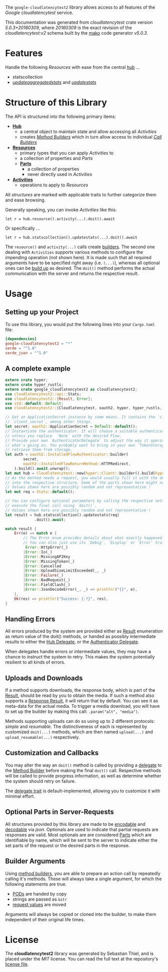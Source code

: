 <!---
DO NOT EDIT !
This file was generated automatically from 'src/generator/templates/api/README.md.mako'
DO NOT EDIT !
-->
The `google-cloudlatencytest2` library allows access to all features of the *Google cloudlatencytest* service.

This documentation was generated from *cloudlatencytest* crate version *5.0.3+20160309*, where *20160309* is the exact revision of the *cloudlatencytest:v2* schema built by the [mako](http://www.makotemplates.org/) code generator *v5.0.3*.
# Features

Handle the following *Resources* with ease from the central [hub](https://docs.rs/google-cloudlatencytest2/5.0.3+20160309/google_cloudlatencytest2/Cloudlatencytest) ...

* statscollection
 * [*updateaggregatedstats*](https://docs.rs/google-cloudlatencytest2/5.0.3+20160309/google_cloudlatencytest2/api::StatscollectionUpdateaggregatedstatCall) and [*updatestats*](https://docs.rs/google-cloudlatencytest2/5.0.3+20160309/google_cloudlatencytest2/api::StatscollectionUpdatestatCall)




# Structure of this Library

The API is structured into the following primary items:

* **[Hub](https://docs.rs/google-cloudlatencytest2/5.0.3+20160309/google_cloudlatencytest2/Cloudlatencytest)**
    * a central object to maintain state and allow accessing all *Activities*
    * creates [*Method Builders*](https://docs.rs/google-cloudlatencytest2/5.0.3+20160309/google_cloudlatencytest2/client::MethodsBuilder) which in turn
      allow access to individual [*Call Builders*](https://docs.rs/google-cloudlatencytest2/5.0.3+20160309/google_cloudlatencytest2/client::CallBuilder)
* **[Resources](https://docs.rs/google-cloudlatencytest2/5.0.3+20160309/google_cloudlatencytest2/client::Resource)**
    * primary types that you can apply *Activities* to
    * a collection of properties and *Parts*
    * **[Parts](https://docs.rs/google-cloudlatencytest2/5.0.3+20160309/google_cloudlatencytest2/client::Part)**
        * a collection of properties
        * never directly used in *Activities*
* **[Activities](https://docs.rs/google-cloudlatencytest2/5.0.3+20160309/google_cloudlatencytest2/client::CallBuilder)**
    * operations to apply to *Resources*

All *structures* are marked with applicable traits to further categorize them and ease browsing.

Generally speaking, you can invoke *Activities* like this:

```Rust,ignore
let r = hub.resource().activity(...).doit().await
```

Or specifically ...

```ignore
let r = hub.statscollection().updatestats(...).doit().await
```

The `resource()` and `activity(...)` calls create [builders][builder-pattern]. The second one dealing with `Activities`
supports various methods to configure the impending operation (not shown here). It is made such that all required arguments have to be
specified right away (i.e. `(...)`), whereas all optional ones can be [build up][builder-pattern] as desired.
The `doit()` method performs the actual communication with the server and returns the respective result.

# Usage

## Setting up your Project

To use this library, you would put the following lines into your `Cargo.toml` file:

```toml
[dependencies]
google-cloudlatencytest2 = "*"
serde = "^1.0"
serde_json = "^1.0"
```

## A complete example

```Rust
extern crate hyper;
extern crate hyper_rustls;
extern crate google_cloudlatencytest2 as cloudlatencytest2;
use cloudlatencytest2::api::Stats;
use cloudlatencytest2::{Result, Error};
use std::default::Default;
use cloudlatencytest2::{Cloudlatencytest, oauth2, hyper, hyper_rustls, chrono, FieldMask};

// Get an ApplicationSecret instance by some means. It contains the `client_id` and
// `client_secret`, among other things.
let secret: oauth2::ApplicationSecret = Default::default();
// Instantiate the authenticator. It will choose a suitable authentication flow for you,
// unless you replace  `None` with the desired Flow.
// Provide your own `AuthenticatorDelegate` to adjust the way it operates and get feedback about
// what's going on. You probably want to bring in your own `TokenStorage` to persist tokens and
// retrieve them from storage.
let auth = oauth2::InstalledFlowAuthenticator::builder(
        secret,
        oauth2::InstalledFlowReturnMethod::HTTPRedirect,
    ).build().await.unwrap();
let mut hub = Cloudlatencytest::new(hyper::Client::builder().build(hyper_rustls::HttpsConnectorBuilder::new().with_native_roots().https_or_http().enable_http1().build()), auth);
// As the method needs a request, you would usually fill it with the desired information
// into the respective structure. Some of the parts shown here might not be applicable !
// Values shown here are possibly random and not representative !
let mut req = Stats::default();

// You can configure optional parameters by calling the respective setters at will, and
// execute the final call using `doit()`.
// Values shown here are possibly random and not representative !
let result = hub.statscollection().updatestats(req)
             .doit().await;

match result {
    Err(e) => match e {
        // The Error enum provides details about what exactly happened.
        // You can also just use its `Debug`, `Display` or `Error` traits
         Error::HttpError(_)
        |Error::Io(_)
        |Error::MissingAPIKey
        |Error::MissingToken(_)
        |Error::Cancelled
        |Error::UploadSizeLimitExceeded(_, _)
        |Error::Failure(_)
        |Error::BadRequest(_)
        |Error::FieldClash(_)
        |Error::JsonDecodeError(_, _) => println!("{}", e),
    },
    Ok(res) => println!("Success: {:?}", res),
}

```
## Handling Errors

All errors produced by the system are provided either as [Result](https://docs.rs/google-cloudlatencytest2/5.0.3+20160309/google_cloudlatencytest2/client::Result) enumeration as return value of
the doit() methods, or handed as possibly intermediate results to either the
[Hub Delegate](https://docs.rs/google-cloudlatencytest2/5.0.3+20160309/google_cloudlatencytest2/client::Delegate), or the [Authenticator Delegate](https://docs.rs/yup-oauth2/*/yup_oauth2/trait.AuthenticatorDelegate.html).

When delegates handle errors or intermediate values, they may have a chance to instruct the system to retry. This
makes the system potentially resilient to all kinds of errors.

## Uploads and Downloads
If a method supports downloads, the response body, which is part of the [Result](https://docs.rs/google-cloudlatencytest2/5.0.3+20160309/google_cloudlatencytest2/client::Result), should be
read by you to obtain the media.
If such a method also supports a [Response Result](https://docs.rs/google-cloudlatencytest2/5.0.3+20160309/google_cloudlatencytest2/client::ResponseResult), it will return that by default.
You can see it as meta-data for the actual media. To trigger a media download, you will have to set up the builder by making
this call: `.param("alt", "media")`.

Methods supporting uploads can do so using up to 2 different protocols:
*simple* and *resumable*. The distinctiveness of each is represented by customized
`doit(...)` methods, which are then named `upload(...)` and `upload_resumable(...)` respectively.

## Customization and Callbacks

You may alter the way an `doit()` method is called by providing a [delegate](https://docs.rs/google-cloudlatencytest2/5.0.3+20160309/google_cloudlatencytest2/client::Delegate) to the
[Method Builder](https://docs.rs/google-cloudlatencytest2/5.0.3+20160309/google_cloudlatencytest2/client::CallBuilder) before making the final `doit()` call.
Respective methods will be called to provide progress information, as well as determine whether the system should
retry on failure.

The [delegate trait](https://docs.rs/google-cloudlatencytest2/5.0.3+20160309/google_cloudlatencytest2/client::Delegate) is default-implemented, allowing you to customize it with minimal effort.

## Optional Parts in Server-Requests

All structures provided by this library are made to be [encodable](https://docs.rs/google-cloudlatencytest2/5.0.3+20160309/google_cloudlatencytest2/client::RequestValue) and
[decodable](https://docs.rs/google-cloudlatencytest2/5.0.3+20160309/google_cloudlatencytest2/client::ResponseResult) via *json*. Optionals are used to indicate that partial requests are responses
are valid.
Most optionals are are considered [Parts](https://docs.rs/google-cloudlatencytest2/5.0.3+20160309/google_cloudlatencytest2/client::Part) which are identifiable by name, which will be sent to
the server to indicate either the set parts of the request or the desired parts in the response.

## Builder Arguments

Using [method builders](https://docs.rs/google-cloudlatencytest2/5.0.3+20160309/google_cloudlatencytest2/client::CallBuilder), you are able to prepare an action call by repeatedly calling it's methods.
These will always take a single argument, for which the following statements are true.

* [PODs][wiki-pod] are handed by copy
* strings are passed as `&str`
* [request values](https://docs.rs/google-cloudlatencytest2/5.0.3+20160309/google_cloudlatencytest2/client::RequestValue) are moved

Arguments will always be copied or cloned into the builder, to make them independent of their original life times.

[wiki-pod]: http://en.wikipedia.org/wiki/Plain_old_data_structure
[builder-pattern]: http://en.wikipedia.org/wiki/Builder_pattern
[google-go-api]: https://github.com/google/google-api-go-client

# License
The **cloudlatencytest2** library was generated by Sebastian Thiel, and is placed
under the *MIT* license.
You can read the full text at the repository's [license file][repo-license].

[repo-license]: https://github.com/Byron/google-apis-rsblob/main/LICENSE.md

